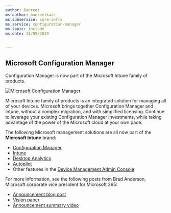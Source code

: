```yaml
---
author: Banreet
ms.author: banreetkaur
ms.subservice: core-infra
ms.service: configuration-manager
ms.topic: include
ms.date: 11/05/2019


---
```


## <a name="bkmk_mem"></a> Microsoft Configuration Manager

<!--4960084-->

Configuration Manager is now part of the Microsoft Intune family of products.

![Microsoft Configuration Manager](../../media/4960084-endpoint-manager-logo.png)

Microsoft Intune family of products is an integrated solution for managing all of your devices. Microsoft brings together Configuration Manager and Intune, without a complex migration, and with simplified licensing. Continue to leverage your existing Configuration Manager investments, while taking advantage of the power of the Microsoft cloud at your own pace.

The following Microsoft management solutions are all now part of the **Microsoft Intune** brand:

- [Configuration Manager](/configmgr)
- [Intune](/intune)
- [Desktop Analytics](../../../../../desktop-analytics/overview.md)
- [Autopilot](/intune/enrollment/enrollment-autopilot)
- Other features in the [Device Management Admin Console](https://techcommunity.microsoft.com/t5/enterprise-mobility-security/microsoft-intune-rolls-out-an-improved-streamlined-endpoint/ba-p/937760)

For more information, see the following posts from Brad Anderson, Microsoft corporate vice president for Microsoft 365:

- [Announcement blog post](https://aka.ms/cmannounce)
- [Vision paper](https://aka.ms/MEMVisionPaper)
- [Announcement summary video](https://youtu.be/GS7oNPInFuw)